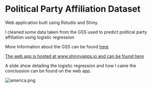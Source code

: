 # Political Party Affiliation Dataset

Web application built using Rstudio and Shiny.

I cleaned some data taken from the GSS used to predict political party affiliation using logistic regression

More Information about the GSS can be found [here](http://gss.norc.org/)

[The web app is hosted at www.shinnyapps.io and can be found here](https://rtutorials-portfolio.shinyapps.io/PartyID/)

A slide show detailing the logistic regression and how I came the conclussion can be found on the web app. 

<img src="https://github.com/dylanjm/ShinyApp-PartyID/blob/master/www/america.png?raw=true" alt="america.png">
